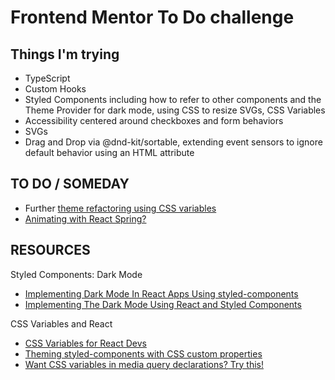 # Frontend Mentor To Do challenge

## Things I'm trying

- TypeScript
- Custom Hooks
- Styled Components including how to refer to other components and the Theme Provider for dark mode, using CSS to resize SVGs, CSS Variables
- Accessibility centered around checkboxes and form behaviors
- SVGs
- Drag and Drop via @dnd-kit/sortable, extending event sensors to ignore default behavior using an HTML attribute

## TO DO / SOMEDAY

- Further [theme refactoring using CSS variables](https://medium.com/atmos-style/this-is-how-to-work-with-colors-in-code-while-staying-sane-and-how-to-create-dark-mode-4ff3a92bc187)
- [Animating with React Spring?](https://dev.to/tomdohnal/custom-checkbox-in-react-animated-and-accessible-3jk9)

## RESOURCES

Styled Components: Dark Mode

- [Implementing Dark Mode In React Apps Using styled-components](https://www.smashingmagazine.com/2020/04/dark-mode-react-apps-styled-components/)
- [Implementing The Dark Mode Using React and Styled Components](https://javascript.plainenglish.io/implementing-the-dark-mode-using-react-and-styled-components-518d2edf1dd2)

CSS Variables and React

- [CSS Variables for React Devs](https://www.joshwcomeau.com/css/css-variables-for-react-devs/)
- [Theming styled-components with CSS custom properties](https://daily.dev/blog/theming-styled-components-with-css-custom-properties)
- [Want CSS variables in media query declarations? Try this!](https://bholmes.dev/blog/alternative-to-css-variable-media-queries/)
